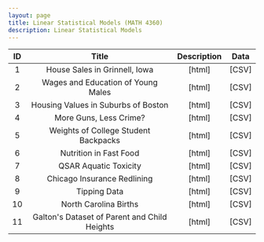 ```yaml
---
layout: page
title: Linear Statistical Models (MATH 4360)
description: Linear Statistical Models
---
```




| ID | Title | Description  | Data |
| :---:         |     :---:      |     :---:  |        :---: |
| 1   | 	House Sales in Grinnell, Iowa    | <a style="text-decoration:none" href="https://vincentarelbundock.github.io/Rdatasets/doc/Stat2Data/GrinnellHouses.html" target="_blank" rel="noopener noreferrer">[html]</a>    | <a style="text-decoration:none" href="../assets/Data4360/GrinnellHouses.csv" target="_blank" rel="noopener noreferrer">[CSV]</a>    |
| 2     | Wages and Education of Young Males     | <a style="text-decoration:none" href="https://vincentarelbundock.github.io/Rdatasets/doc/Ecdat/Males.html" target="_blank" rel="noopener noreferrer">[html]</a>      | <a style="text-decoration:none" href="../assets/Data4360/Males.csv" target="_blank" rel="noopener noreferrer">[CSV]</a>      |
| 3     | Housing Values in Suburbs of Boston     | <a style="text-decoration:none" href="https://vincentarelbundock.github.io/Rdatasets/doc/MASS/Boston.html" target="_blank" rel="noopener noreferrer">[html]</a>      | <a style="text-decoration:none" href="../assets/Data4360/Boston.csv" target="_blank" rel="noopener noreferrer">[CSV]</a>      |
| 4     | More Guns, Less Crime?     | <a style="text-decoration:none" href="https://vincentarelbundock.github.io/Rdatasets/doc/AER/Guns.html" target="_blank" rel="noopener noreferrer">[html]</a>      | <a style="text-decoration:none" href="../assets/Data4360/Guns.csv" target="_blank" rel="noopener noreferrer">[CSV]</a>      |
| 5     | Weights of College Student Backpacks     | <a style="text-decoration:none" href="https://vincentarelbundock.github.io/Rdatasets/doc/Stat2Data/Backpack.html" target="_blank" rel="noopener noreferrer">[html]</a>      | <a style="text-decoration:none" href="../assets/Data4360/Backpack.csv" target="_blank" rel="noopener noreferrer">[CSV]</a>      |
| 6     | Nutrition in Fast Food     | <a style="text-decoration:none" href="https://vincentarelbundock.github.io/Rdatasets/doc/openintro/fastfood.html" target="_blank" rel="noopener noreferrer">[html]</a>      | <a style="text-decoration:none" href="../assets/Data4360/fastfood.csv" target="_blank" rel="noopener noreferrer">[CSV]</a>      |
| 7     | QSAR Aquatic Toxicity     | <a style="text-decoration:none" href="https://archive.ics.uci.edu/ml/datasets/QSAR+aquatic+toxicity#" target="_blank" rel="noopener noreferrer">[html]</a>      | <a style="text-decoration:none" href="../assets/Data4360/qsar_aquatic_toxicity.csv" target="_blank" rel="noopener noreferrer">[CSV]</a>      |
| 8     | Chicago Insurance Redlining     | <a style="text-decoration:none" href="../assets/Data4360/ChicagoInsurance.txt" target="_blank" rel="noopener noreferrer">[html]</a>      | <a style="text-decoration:none" href="../assets/Data4360/insurance.dat" target="_blank" rel="noopener noreferrer">[CSV]</a>      |
| 9     | Tipping Data     | <a style="text-decoration:none" href="https://vincentarelbundock.github.io/Rdatasets/doc/reshape2/tips.html" target="_blank" rel="noopener noreferrer">[html]</a>      | <a style="text-decoration:none" href="../assets/Data4360/tips.csv" target="_blank" rel="noopener noreferrer">[CSV]</a>      |
| 10    | North Carolina Births     | <a style="text-decoration:none" href="https://vincentarelbundock.github.io/Rdatasets/doc/openintro/births.html" target="_blank" rel="noopener noreferrer">[html]</a>      | <a style="text-decoration:none" href="../assets/Data4360/births.csv" target="_blank" rel="noopener noreferrer">[CSV]</a>      |
| 11     | Galton's Dataset of Parent and Child Heights     | <a style="text-decoration:none" href="https://vincentarelbundock.github.io/Rdatasets/doc/mosaicData/Galton.html" target="_blank" rel="noopener noreferrer">[html]</a>      | <a style="text-decoration:none" href="../assets/Data4360/Galton.csv" target="_blank" rel="noopener noreferrer">[CSV]</a>      |






 
 
<!-- Note: this is how to write a comment in HTML. Everything in here won't show up on your webpage.-->

<!--
To increase the size of the title, use fewer # in front of the paper title.
To decrease the size of the title, use more #. 
To remove the italics, remove the * before and after the description
To remove the underline from the title, remove the <u> tags (<u> and </u>)
-->


